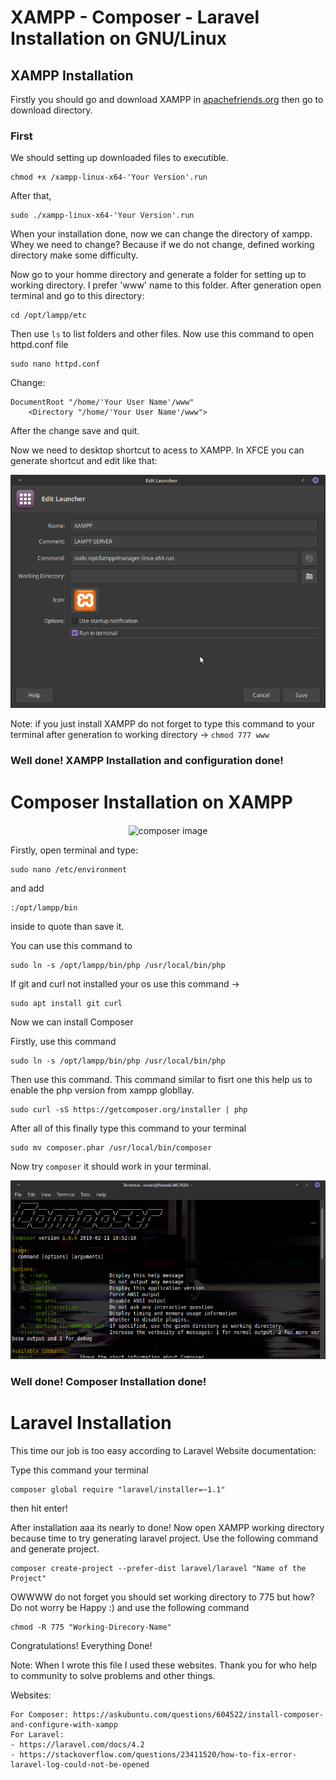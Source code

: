 # XAMPP - Composer - Laravel Installation on GNU/Linux

## XAMPP Installation

Firstly you should go and download XAMPP in [apachefriends.org](https://www.apachefriends.org/tr/index.html) then go to download directory.

### First

We should setting up downloaded files to executible.

    chmod +x /xampp-linux-x64-'Your Version'.run

After that,

    sudo ./xampp-linux-x64-'Your Version'.run

When your installation done, now we can change the directory of xampp. Whey we need to change?
Because if we do not change, defined working directory make some difficulty.

Now go to your homme directory and generate a folder for setting up to working directory. I prefer 'www' name to this folder. After generation open terminal and go to this directory: 

    cd /opt/lampp/etc

Then use `ls` to list folders and other files. Now use this command to open httpd.conf file

    sudo nano httpd.conf

Change:

    DocumentRoot "/home/'Your User Name'/www"
        <Directory "/home/'Your User Name'/www">

After the change save and quit. 

Now we need to desktop shortcut to acess to XAMPP. In XFCE you can generate shortcut and edit like that:

<div style="text-align:center"><img src ="./img/1.png" /></div>


Note: if you just install XAMPP do not forget to type this command to your terminal after generation to working directory -> `chmod 777 www`

### Well done! XAMPP Installation and configuration done! 

# Composer Installation on XAMPP 

<div style="text-align:center"><img align="center" src="https://getcomposer.org/img/logo-composer-transparent2.png" alt="composer image"></div>

Firstly, open terminal and type:

    sudo nano /etc/environment

 and add

    :/opt/lampp/bin
    
inside to quote than save it.

You can use this command to

    sudo ln -s /opt/lampp/bin/php /usr/local/bin/php

If git and curl not installed your os use this command ->

    sudo apt install git curl

Now we can install Composer

Firstly, use this command

    sudo ln -s /opt/lampp/bin/php /usr/local/bin/php

Then use this command. This command similar to fisrt one this help us to enable the php version from xampp globllay.

    sudo curl -sS https://getcomposer.org/installer | php

After all of this finally type this command to your terminal 

    sudo mv composer.phar /usr/local/bin/composer

Now try `composer` it should work in your terminal.

<div style="text-align:center"><img src ="./img/2.png" /></div>

### Well done! Composer Installation done!

# Laravel Installation

This time our job is too easy according to Laravel Website documentation:

Type this command your terminal

    composer global require "laravel/installer=~1.1"
then hit enter!

After installation aaa its nearly to done! Now open XAMPP working directory because time to try generating laravel project. Use the following command and generate project.

    composer create-project --prefer-dist laravel/laravel "Name of the Project"

OWWWW do not forget you should set working directory to 775 but how? Do not worry be Happy :) and use the following command

    chmod -R 775 "Working-Direcory-Name"

Congratulations! Everything Done!

Note: When I wrote this file I used these websites. Thank you for who help to community to solve problems and other things.

Websites: 

    For Composer: https://askubuntu.com/questions/604522/install-composer-and-configure-with-xampp
    For Laravel:
    - https://laravel.com/docs/4.2
    - https://stackoverflow.com/questions/23411520/how-to-fix-error-laravel-log-could-not-be-opened